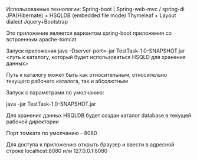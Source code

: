 Использованные технологии:
Spring-boot | Spring-web-mvc / spring-di
JPA(Hibernate) + HSQLDB (embedded file mode)
Thymeleaf + Layout dialect
Jquery+Bootstrap

Это приложение является вариантом spring-boot приложения со встроенным apache-tomcat

Запуск приложения java -Dserver-port=<tomcat-http-port>-jar TestTask-1.0-SNAPSHOT.jar <путь к каталогу, который будет использоваться HSQLD для хранения данных>

Путь к каталогу может быть как относительным, относительно текущего рабочего каталога, так и абсолютным

Запуск с параметрами по умолчанию:

java -jar TestTask-1.0-SNAPSHOT.jar

Для хранения данных HSQLDB будет создан каталог database в текущей рабочей директории

Порт томката по умолчанию - 8080


Для доступа к приложению открыть браузер и ввести в адресной строке localhost:8080 или 127.0.0.1:8080


